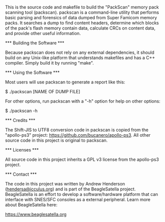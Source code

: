 This is the source code and makefile to build the "PackScan" memory pack scanning tool (packscan). packscan is a command-line utility that performs basic parsing and forensics of data dumped from Super Famicom memory packs. It searches a dump to find content headers, determine which blocks of the pack's flash memory contain data, calculate CRCs on content data, and provide other useful information. 

*** Building the Software ***

Because packscan does not rely on any external dependencies, it should build on any Unix-like platform that understands makefiles and has a C++ compiler. Simply build it by running "make".

*** Using the Software ***

Most users will use packscan to generate a report like this:

$ ./packscan [NAME OF DUMP FILE]

For other options, run packscan with a "-h" option for help on other options:

$ ./packscan -h

*** Credits ***

The Shift-JIS to UTF8 conversion code in packscan is copied from the "apollo-ps3" project: https://github.com/bucanero/apollo-ps3. All other source code in this project is original to packscan.

*** Licenses ***

All source code in this project inherits a GPL v3 license from the apollo-ps3 project.

*** Contact ***

The code in this project was written by Andrew Henderson (hendersa@icculus.org) and is part of the BeagleSatella project. BeagleSatella is an effort to develop a software/hardware platform that can interface with SNES/SFC consoles as a external peripheral. Learn more about BeagleSatella here:

https://www.beaglesatella.org

